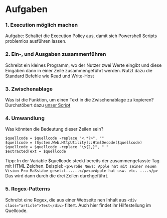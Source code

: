# Aufgaben

### 1. Execution möglich machen
Aufgabe: Schaltet die Execution Policy aus, damit sich Powershell Scripts problemlos ausführen lassen.

### 2. Ein-, und Ausgaben zusammenführen
Schreibt ein kleines Programm, wo der Nutzer zwei Werte eingibt und diese Eingaben dann in einer Zeile zusammengeführt werden.
Nutzt dazu die Standard Befehle wie Read und Write-Host

### 3. Zwischenablage
Was ist die Funktion, um einen Text in die Zwischenablage zu kopieren?
Durchstöbert dazu [unser Script](../the_zusammenfasser.ps1)

### 4. Umwandlung
Was könnten die Bedeutung dieser Zeilen sein?

```
$quellcode = $quellcode -replace "<.*?>", ""
$quellcode = [System.Web.HttpUtility]::HtmlDecode($quellcode)
$quellcode = $quellcode -replace "\s{2,}", " "
$extractedText = $quellcode
```

Tipp: In der Variable $quellcode steckt bereits der zusammengefasste Tag mit HTML Zeichen.
Beispiel:
`<p>Große News: Apple hat mit seiner neuen Vision Pro Maßstäbe gesetzt......</p><p>Apple hat usw. etc. ....</p>`
Das wird dann durch die drei Zeilen durchgeführt.

### 5. Regex-Patterns
Schreibt eine Regex, die aus einer Webseite nen Inhalt aus `<div class="article">Test</div>` filtert.
Auch hier findet ihr Hilfestellung im Quellcode. 




